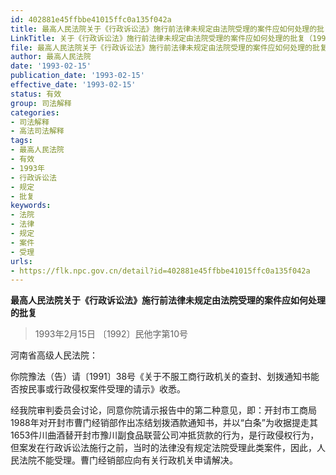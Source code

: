 ```yaml
---
id: 402881e45ffbbe41015ffc0a135f042a
title: 最高人民法院关于《行政诉讼法》施行前法律未规定由法院受理的案件应如何处理的批复
LinkTitle: 关于《行政诉讼法》施行前法律未规定由法院受理的案件应如何处理的批复（1993）
file: 最高人民法院关于《行政诉讼法》施行前法律未规定由法院受理的案件应如何处理的批复_19930215_402881e45ffbbe41015ffc0a135f042a.docx
author: 最高人民法院
date: '1993-02-15'
publication_date: '1993-02-15'
effective_date: '1993-02-15'
status: 有效
group: 司法解释
categories:
- 司法解释
- 高法司法解释
tags:
- 最高人民法院
- 有效
- 1993年
- 行政诉讼法
- 规定
- 批复
keywords:
- 法院
- 法律
- 规定
- 案件
- 受理
urls:
- https://flk.npc.gov.cn/detail?id=402881e45ffbbe41015ffc0a135f042a
---
```


**最高人民法院关于《行政诉讼法》施行前法律未规定由法院受理的案件应如何处理的批复**

> 1993年2月15日 〔1992〕民他字第10号

河南省高级人民法院：

你院豫法（告）请〔1991〕38号《关于不服工商行政机关的查封、划拨通知书能否按民事或行政侵权案件受理的请示》收悉。

经我院审判委员会讨论，同意你院请示报告中的第二种意见，即：开封市工商局1988年对开封市曹门经销部作出冻结划拨酒款通知书，并以“白条”为收据提走其1653件川曲酒替开封市豫川副食品联营公司冲抵货款的行为，是行政侵权行为，但案发在行政诉讼法施行之前，当时的法律没有规定法院受理此类案件，因此，人民法院不能受理。曹门经销部应向有关行政机关申请解决。
